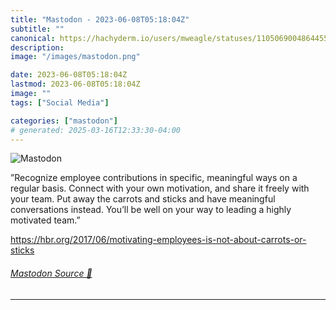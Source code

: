 ```yaml
---
title: "Mastodon - 2023-06-08T05:18:04Z"
subtitle: ""
canonical: https://hachyderm.io/users/mweagle/statuses/110506900486445598
description:
image: "/images/mastodon.png"

date: 2023-06-08T05:18:04Z
lastmod: 2023-06-08T05:18:04Z
image: ""
tags: ["Social Media"]

categories: ["mastodon"]
# generated: 2025-03-16T12:33:30-04:00
---
```

![Mastodon](/images/mastodon.png)

<p>”Recognize employee contributions in specific, meaningful ways on a regular basis. Connect with your own motivation, and share it freely with your team. Put away the carrots and sticks and have meaningful conversations instead. You’ll be well on your way to leading a highly motivated team.”</p><p><a href="https://hbr.org/2017/06/motivating-employees-is-not-about-carrots-or-sticks" target="_blank" rel="nofollow noopener noreferrer" translate="no"><span class="invisible">https://</span><span class="ellipsis">hbr.org/2017/06/motivating-emp</span><span class="invisible">loyees-is-not-about-carrots-or-sticks</span></a></p>


###### [Mastodon Source 🐘](https://hachyderm.io/@mweagle/110506900486445598)

___
